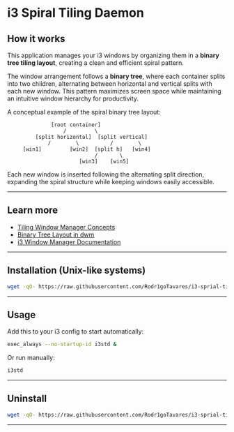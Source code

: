 # i3 Spiral Tiling Daemon

## How it works

This application manages your i3 windows by organizing them in a **binary tree tiling layout**, creating a clean and efficient spiral pattern.

The window arrangement follows a **binary tree**, where each container splits into two children, alternating between horizontal and vertical splits with each new window. This pattern maximizes screen space while maintaining an intuitive window hierarchy for productivity.

A conceptual example of the spiral binary tree layout:

```
              [root container]
                  /         \
         [split horizontal]  [split vertical]
             /        \          /        \
     [win1]         [win2]  [split h]   [win4]
                            /       \
                       [win3]    [win5]
```

Each new window is inserted following the alternating split direction, expanding the spiral structure while keeping windows easily accessible.

---

## Learn more

* [Tiling Window Manager Concepts](https://en.wikipedia.org/wiki/Tiling_window_manager)
* [Binary Tree Layout in dwm](https://dwm.suckless.org/customisation/layouts/#spiral)
* [i3 Window Manager Documentation](https://i3wm.org/docs/)

---

## Installation (Unix-like systems)

```bash
wget -qO- https://raw.githubusercontent.com/Rodr1goTavares/i3-sprial-tiling-daemon/refs/heads/main/scripts/install.sh | bash
```

---

## Usage

Add this to your i3 config to start automatically:

```bash
exec_always --no-startup-id i3std &
```

Or run manually:

```bash
i3std
```

---

## Uninstall

```bash
wget -qO- https://raw.githubusercontent.com/Rodr1goTavares/i3-sprial-tiling-daemon/refs/heads/main/scripts/uninstall.sh | bash
```

---
